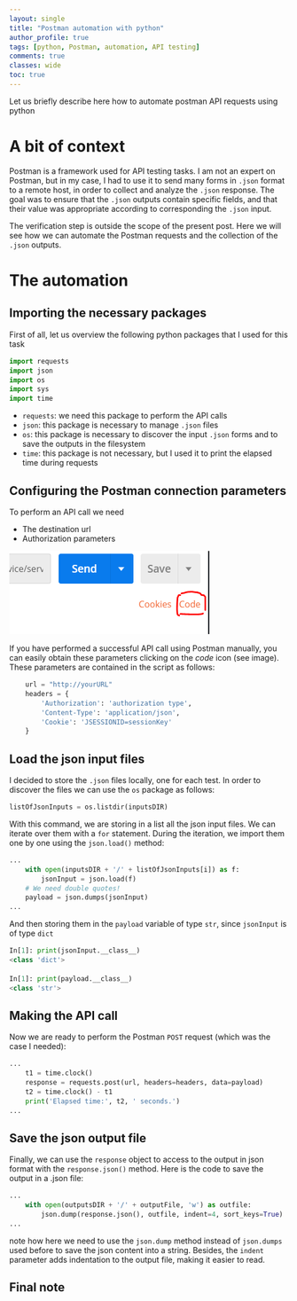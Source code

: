 ```yaml
---
layout: single
title: "Postman automation with python"
author_profile: true
tags: [python, Postman, automation, API testing]
comments: true
classes: wide
toc: true
---
```

Let us briefly describe here how to automate postman API requests using python

# A bit of context

Postman is a framework used for API testing tasks. 
I am not an expert on Postman, but in my case, I had to use it to send many forms in `.json` format to a remote host, in order to collect and analyze the `.json` response.
The goal was to ensure that the `.json` outputs contain specific fields, and that their value was appropriate according to corresponding the `.json` input.

The verification step is outside the scope of the present post. Here we will see how we can automate the Postman requests and the collection of the `.json` outputs.

# The automation

## Importing the necessary packages

First of all, let us overview the following python packages that I used for this task
```python
import requests
import json
import os
import sys
import time
```
* `requests`: we need this package to perform the API calls
* `json`: this package is necessary to manage `.json` files
* `os`: this package is necessary to discover the input `.json` forms and to save the outputs in the filesystem
* `time`: this package is not necessary, but I used it to print the elapsed time during requests

## Configuring the Postman connection parameters

To perform an API call we need 
* The destination url
* Authorization parameters

![Click on the code icon and select python](assets/posts/postman-automation-python/Postman-code-icon.PNG)

If you have performed a successful API call using Postman manually, you can easily obtain these parameters clicking on the *code* icon (see image). 
These parameters are contained in the script as follows:
```python
    url = "http://yourURL"
    headers = {
        'Authorization': 'authorization type',
        'Content-Type': 'application/json',
        'Cookie': 'JSESSIONID=sessionKey'
    }
```

## Load the json input files

I decided to store the `.json` files locally, one for each test. In order to discover the files we can use the `os` package as follows:
```python
listOfJsonInputs = os.listdir(inputsDIR)
```
With this command, we are storing in a list all the json input files. We can iterate over them with a `for` statement.
During the iteration, we import them one by one using the `json.load()` method:
```python
...
    with open(inputsDIR + '/' + listOfJsonInputs[i]) as f:
        jsonInput = json.load(f)
    # We need double quotes!
    payload = json.dumps(jsonInput)
...
```
And then storing them in the `payload` variable of type `str`, since `jsonInput` is of type `dict`
```python
In[1]: print(jsonInput.__class__)
<class 'dict'>

In[1]: print(payload.__class__)
<class 'str'>
```

## Making the API call

Now we are ready to perform the Postman `POST` request (which was the case I needed):
```python
...
    t1 = time.clock()
    response = requests.post(url, headers=headers, data=payload)
    t2 = time.clock() - t1
    print('Elapsed time:', t2, ' seconds.')
...
```

## Save the json output file

Finally, we can use the `response` object to access to the output in json format with the `response.json()` method. 
Here is the code to save the output in a .json file:
```python
...
    with open(outputsDIR + '/' + outputFile, 'w') as outfile:   
        json.dump(response.json(), outfile, indent=4, sort_keys=True)
...
```
note how here we need to use the `json.dump` method instead of `json.dumps` used before to save the json content into a string. 
Besides, the `indent` parameter adds indentation to the output file, making it easier to read.

## Final note
